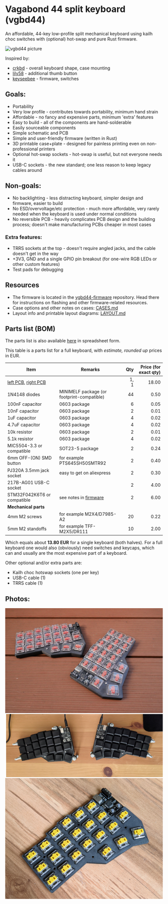# Vagabond 44 split keyboard (vgbd44)

An affordable, 44-key low-profile split mechanical keyboard using kailh choc switches with (optional) hot-swap and pure Rust firmware.

![vgbd44 picture](images/photos/top-sun-downscaled.png)

Inspired by: 
 - [crkbd](https://github.com/foostan/crkbd) - overall keyboard shape, case mounting
 - [lily58](https://github.com/kata0510/Lily58) - additional thumb button
 - [keyseebee](https://github.com/TeXitoi/keyseebee) - firmware, switches

## Goals:
 - Portability
 - Very low profile - contributes towards portability, minimum hand strain
 - Affordable - no fancy and expensive parts, minimum 'extra' features
 - Easy to build - all of the components are hand-solderable
 - Easily sourceable components
 - Simple schematic and PCB
 - Simple and user-friendly firmware (written in Rust)
 - 3D printable case+plate - designed for painless printing even on non-professional printers
 - Optional hot-swap sockets - hot-swap is useful, but not everyone needs it
 - USB-C sockets - the new standard; one less reason to keep legacy cables around

## Non-goals:
 - No backlighting - less distracting keyboard, simpler design and firmware, easier to build
 - No ESD/overvoltage/etc protection - much more affordable, very rarely needed when the keyboard is used under normal conditions
 - No reversible PCB - heavily complicates PCB design and the building process; doesn't make manufacturing PCBs cheaper in most cases

### Extra features:
 - TRRS sockets at the top - doesn't require angled jacks, and the cable doesn't get in the way
 - +3V3, GND and a single GPIO pin breakout (for one-wire RGB LEDs or other custom features)
 - Test pads for debugging

## Resources
 - The firmware is located in the [vgbd44-firmware](https://github.com/Skelebot/vgbd44-firmware) repository.
   Head there for instructions on flashing and other firmware-related resources.
 - Case options and other notes on cases: [CASES.md](docs/CASES.md)
 - Layout info and printable layout diagrams: [LAYOUT.md](docs/LAYOUT.md)

## Parts list (BOM)
The parts list is also available [here](https://docs.google.com/spreadsheets/d/1f-E3JmmYUamYBCyl46FBLJGFHlAR0pfU8PB9eaqT7j0/edit?usp=sharing)
in spreadsheet form.

This table is a parts list for a full keyboard, with *estimate, rounded up* prices in EUR.

|Item |Remarks |Qty |Price (for exact qty) |
|---|---|--:|--:|
|[left PCB](eagle/CAMOutputs/left-gerber.zip), [right PCB](eagle/CAMOutputs/right-gerber.zip) | | 1, 1| 18.00|
|1N4148 diodes |MINIMELF package (or footprint-compatible) | 44| 0.50|
|100nF capacitor |0603 package | 6| 0.05|
|10nF capacitor |0603 package | 2| 0.01|
|1uF capacitor |0603 package | 4| 0.02|
|4.7uF capacitor |0603 package | 4| 0.02|
|10k resistor |0603 package | 2| 0.01|
|5.1k resistor |0603 package | 4| 0.02|
|MIC5504-3.3 or compatible |SOT23-5 package | 2| 0.24|
|6mm OFF-(ON) SMD button |for example PTS645SH50SMTR92 | 2| 0.40|
|PJ320A 3.5mm jack socket |easy to get on aliexpress | 2| 0.30|
|217B-AG01 USB-C socket | | 2| 4.00|
|STM32F042K6T6 or compatible |see notes in [firmware](https://github.com/Skelebot/vgbd44-firmware) | 2| 6.00|
|**Mechanical parts**|
|4mm M2 screws |for example M2X4/D7985-A2 | 20| 0.22|
|5mm M2 standoffs |for example TFF-M2X5/DR111 | 10| 2.00|

Which equals about **13.80 EUR** for a single keyboard (both halves).
For a full keyboard one would also (obviously) need switches and keycaps, which can
and usually are the most expensive part of a keyboard.

Other optional and/or extra parts are:
 - Kailh choc hotswap sockets (one per key)
 - USB-C cable (1)
 - TRRS cable (1)

## Photos:
![Left half complete](images/photos/full-board.png)
![Tented top view](images/photos/jade-early-top.jpg)
![Left half with kailh dark yellow switches](images/photos/dark-yellow.jpg)

